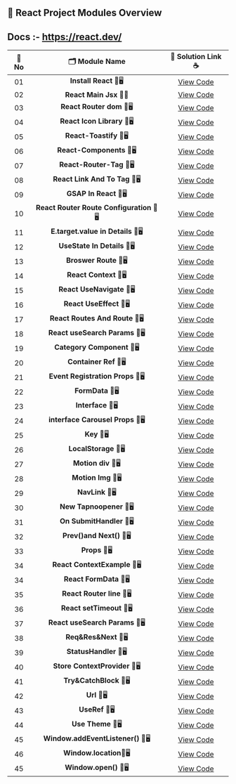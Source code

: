 ## 🧩 React Project Modules Overview

## Docs :- https://react.dev/

| 🔢 **No** | 🗂️ **Module Name**                | 🔗 **Solution Link** ☕ |
|:--------:|:----------------------------------:|:----------------------:|
| 01       | **Install React** 🎨🖥️                  | [View Code](https://github.com/Sangram03/Hackthons-Ideas-used/blob/main/Frontend/React/ReactInstall.md) |
| 02       | **React Main Jsx** 🧠🔧                    | [View Code](https://github.com/Sangram03/Hackthons-Ideas-used/blob/main/Frontend/React/ReactMainJsx.md) |
| 03       | **React Router dom** 🎨🖥️                  | [View Code](https://github.com/Sangram03/Hackthons-Ideas-used/blob/main/Frontend/React/ReactRouterdom.md) |
| 04       | **React Icon Library** 🎨🖥️                  | [View Code](https://github.com/Sangram03/Hackthons-Ideas-used/blob/main/Frontend/React/Ucide-react.md) |
| 05       | **React-Toastify** 🎨🖥️                  | [View Code](https://github.com/Sangram03/Hackthons-Ideas-used/blob/main/Frontend/React/React-Toastify.md) |
| 06       | **React-Components** 🎨🖥️                  | [View Code](https://github.com/Sangram03/Hackthons-Ideas-used/blob/main/Frontend/React/ReactComp_Website.md) |
| 07       | **React-Router-Tag** 🎨🖥️                  | [View Code](https://github.com/Sangram03/Hackthons-Ideas-used/blob/main/Frontend/React/ReactRouteTag.md) |
| 08       | **React Link And To Tag** 🎨🖥️                  | [View Code](https://github.com/Sangram03/Hackthons-Ideas-used/blob/main/Frontend/React/ReactLinkAndToTag.md) |
| 09       | **GSAP In React** 🎨🖥️                  | [View Code](https://github.com/Sangram03/Hackthons-Ideas-used/blob/main/Frontend/React/GSAPInREact.md) |
| 10       | **React Router Route Configuration** 🎨🖥️                  | [View Code](https://github.com/Sangram03/Hackthons-Ideas-used/blob/main/Frontend/React/ReactRouterRouteConfiguration.md) |
| 11       | **E.target.value in Details** 🎨🖥️                  | [View Code](https://github.com/Sangram03/Hackthons-Ideas-used/blob/main/Frontend/React/E.target.value.md) |
| 12       | **UseState In Details** 🎨🖥️                  | [View Code](https://github.com/Sangram03/Hackthons-Ideas-used/blob/main/Frontend/React/UseStateInDetails.md) |
| 13       | **Broswer Route** 🎨🖥️                  | [View Code](https://github.com/Sangram03/Hackthons-Ideas-used/blob/main/Frontend/React/BroswerRoute.md) |
| 14       | **React Context** 🎨🖥️                  | [View Code](https://github.com/Sangram03/Hackthons-Ideas-used/blob/main/Frontend/React/ReactContext.md) |
| 15       | **React UseNavigate** 🎨🖥️                  | [View Code](https://github.com/Sangram03/Hackthons-Ideas-used/blob/main/Frontend/React/UseNavigate.md) |
| 16       | **React UseEffect** 🎨🖥️                  | [View Code](https://github.com/Sangram03/Hackthons-Ideas-used/blob/main/Frontend/React/ReactUseEffect.md) |
| 17       | **React Routes And Route** 🎨🖥️                  | [View Code](https://github.com/Sangram03/Hackthons-Ideas-used/blob/main/Frontend/React/ReactRoutesAndRoute.md) |
| 18       | **React useSearch Params** 🎨🖥️                  | [View Code](https://github.com/Sangram03/Hackthons-Ideas-used/blob/main/Frontend/React/ReactuseSearchParams.md) |
| 19       | **Category Component** 🎨🖥️                  | [View Code](https://github.com/Sangram03/Hackthons-Ideas-used/blob/main/Frontend/React/CategoryComponent.md) |
| 20       | **Container Ref** 🎨🖥️                  | [View Code](https://github.com/Sangram03/Hackthons-Ideas-used/blob/main/Frontend/React/ContainerRef.md) |
| 21       | **Event Registration Props** 🎨🖥️                  | [View Code](https://github.com/Sangram03/Hackthons-Ideas-used/blob/main/Frontend/React/EventRegistrationProps.md) |
| 22       | **FormData** 🎨🖥️                  | [View Code](https://github.com/Sangram03/Hackthons-Ideas-used/blob/main/Frontend/React/FormData.md) |
| 23       | **Interface** 🎨🖥️                  | [View Code](https://github.com/Sangram03/Hackthons-Ideas-used/blob/main/Frontend/React/Interface.md) |
| 24       | **interface Carousel Props** 🎨🖥️                  | [View Code](https://github.com/Sangram03/Hackthons-Ideas-used/blob/main/Frontend/React/interfaceCarouselProps.md) |
| 25       | **Key** 🎨🖥️                  | [View Code](https://github.com/Sangram03/Hackthons-Ideas-used/blob/main/Frontend/React/Key.md) |
| 26       | **LocalStorage** 🎨🖥️                  | [View Code](https://github.com/Sangram03/Hackthons-Ideas-used/blob/main/Frontend/React/LocalStorage.md) |
| 27       | **Motion div** 🎨🖥️                  | [View Code](https://github.com/Sangram03/Hackthons-Ideas-used/blob/main/Frontend/React/motion.div.md) |
| 28       | **Motion Img** 🎨🖥️                  | [View Code](https://github.com/Sangram03/Hackthons-Ideas-used/blob/main/Frontend/React/motion.img.md) |
| 29       | **NavLink** 🎨🖥️                  | [View Code](https://github.com/Sangram03/Hackthons-Ideas-used/blob/main/Frontend/React/Navlink.md) |
| 30       | **New Tapnoopener** 🎨🖥️                  | [View Code](https://github.com/Sangram03/Hackthons-Ideas-used/blob/main/Frontend/React/NewTapnoopener.md) |
| 31       | **On SubmitHandler** 🎨🖥️                  | [View Code](https://github.com/Sangram03/Hackthons-Ideas-used/blob/main/Frontend/React/OnSubmitHandler.md) |
| 32       | **Prev()and Next()** 🎨🖥️                  | [View Code](https://github.com/Sangram03/Hackthons-Ideas-used/blob/main/Frontend/React/Prev()andNext().md) |
| 33       | **Props** 🎨🖥️                  | [View Code](https://github.com/Sangram03/Hackthons-Ideas-used/blob/main/Frontend/React/Props.md) |
| 34       | **React ContextExample** 🎨🖥️                  | [View Code](https://github.com/Sangram03/Hackthons-Ideas-used/blob/main/Frontend/React/ReactContextExample.md) |
| 34       | **React FormData** 🎨🖥️                  | [View Code](https://github.com/Sangram03/Hackthons-Ideas-used/blob/main/Frontend/React/ReactFormData.md) |
| 35       | **React Router line** 🎨🖥️                  | [View Code](https://github.com/Sangram03/Hackthons-Ideas-used/blob/main/Frontend/React/ReactRouterline.md) |
| 36       | **React setTimeout** 🎨🖥️                  | [View Code](https://github.com/Sangram03/Hackthons-Ideas-used/blob/main/Frontend/React/ReactsetTimeout.md) |
| 37       | **React useSearch Params** 🎨🖥️                  | [View Code](https://github.com/Sangram03/Hackthons-Ideas-used/blob/main/Frontend/React/ReactuseSearchParams.md) |
| 38       | **Req&Res&Next** 🎨🖥️                  | [View Code](https://github.com/Sangram03/Hackthons-Ideas-used/blob/main/Frontend/React/Req&Res&Next.md) |
| 39       | **StatusHandler** 🎨🖥️                  | [View Code](https://github.com/Sangram03/Hackthons-Ideas-used/blob/main/Frontend/React/StatusHandler.md) |
| 40       | **Store ContextProvider** 🎨🖥️                  | [View Code](https://github.com/Sangram03/Hackthons-Ideas-used/blob/main/Frontend/React/StoreContextProvider.md) |
| 41       | **Try&CatchBlock** 🎨🖥️                  | [View Code](https://github.com/Sangram03/Hackthons-Ideas-used/blob/main/Frontend/React/Try&CatchBlock.md) |
| 42       | **Url** 🎨🖥️                  | [View Code](https://github.com/Sangram03/Hackthons-Ideas-used/blob/main/Frontend/React/Url.md) |
| 43       | **UseRef** 🎨🖥️                  | [View Code](https://github.com/Sangram03/Hackthons-Ideas-used/blob/main/Frontend/React/UseRef.md) |
| 44       | **Use Theme** 🎨🖥️                  | [View Code](https://github.com/Sangram03/Hackthons-Ideas-used/blob/main/Frontend/React/useTheme.md) |
| 45       | **Window.addEventListener()** 🎨🖥️                  | [View Code](https://github.com/Sangram03/Hackthons-Ideas-used/blob/main/Frontend/React/Window.addEventListener().md) |
| 46       | **Window.location**🎨🖥️                  | [View Code](https://github.com/Sangram03/Hackthons-Ideas-used/blob/main/Frontend/React/Window.location.md) |
| 45       | **Window.open()** 🎨🖥️                  | [View Code](https://github.com/Sangram03/Hackthons-Ideas-used/blob/main/Frontend/React/Window.open().md) |





